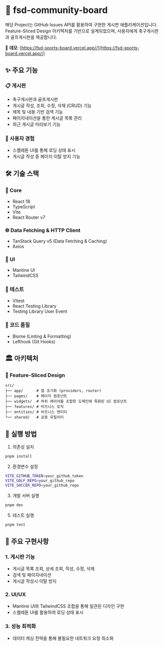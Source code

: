 # 📝 fsd-community-board

해당 Project는 GitHub Issues API를 활용하여 구현한 게시판 애플리케이션입니다. Feature-Sliced Design 아키텍처를 기반으로 설계되었으며, 사용자에게 축구게시판과 골프게시판을 제공합니다.

🔗 **데모**: [https://fsd-sports-board.vercel.app//](https://fsd-sports-board.vercel.app//)

## ✨ 주요 기능

### 📋 게시판
- 축구게시판과 골프게시판
- 게시글 작성, 조회, 수정, 삭제 (CRUD) 기능
- 제목 및 내용 기반 검색 기능
- 페이지네이션을 통한 게시글 목록 관리
- 최근 게시글 미리보기 기능

### 🙌 사용자 경험
- 스켈레톤 UI를 통해 로딩 상태 표시
- 게시글 작성 중 페이지 이탈 방지 기능

## 🛠️ 기술 스택

### 🧩 Core
- React 18
- TypeScript
- Vite
- React Router v7

### 🌐 Data Fetching & HTTP Client
- TanStack Query v5 (Data Fetching & Caching)
- Axios

### 🎨 UI
- Mantine UI
- TailwindCSS

### 🧪 테스트
- Vitest
- React Testing Library
- Testing Library User Event

### 🌿 코드 품질
- Biome (Linting & Formatting)
- Lefthook (Git Hooks)

## 🏛️ 아키텍처

### 🍰 Feature-Sliced Design

```
src/
├── app/      # 앱 초기화 (providers, router)
├── pages/    # 페이지 컴포넌트
├── widgets/  # 하위 레이어를 조합한 도메인에 특화된 UI 컴포넌트 
├── features/ # 비즈니스 로직
├── entities/ # 비즈니스 엔티티
└── shared/   # 공용 유틸리티
```

## 🚀 실행 방법

1. 의존성 설치

```bash
pnpm install
```

2. 환경변수 설정

```bash
VITE_GITHUB_TOKEN=your_github_token
VITE_GOLF_REPO=your_github_repo
VITE_SOCCER_REPO=your_github_repo 
```

3. 개발 서버 실행

```bash
pnpm dev
```

5. 테스트 실행

```bash
pnpm test
```

## 🌟 주요 구현사항

### 1. 게시판 기능
- 게시글 목록 조회, 상세 조회, 작성, 수정, 삭제
- 검색 및 페이지네이션
- 게시글 작성시 이탈 방지

### 2. UI/UX
- Mantine UI와 TailwindCSS 조합을 통해 일관된 디자인 구현
- 스켈레톤 UI를 활용하여 로딩 상태 표시

### 3. 성능 최적화
- 데이터 캐싱 전략을 통해 불필요한 네트워크 요청 최소화
